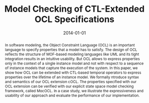 ---
abstract: In software modeling, the Object Constraint Language (OCL) is an important
  language to specify properties that a model has to satisfy. The design of OCL reflects
  the structure of MOF-based modeling languages like UML and its tight integration
  results in an intuitive usability. But OCL allows to express properties only in
  the context of a single instance model and not with respect to a sequence of instance
  models that capture the execution of the system. In this paper, we show how OCL
  can be extended with CTL-based temporal operators to express properties over the
  lifetime of an instance model. We formally ntroduce syntax and semantics of our
  OCL extension cOCL. The properties specified with our OCL extension can be verified
  with our explicit state space model checking framework, called MocOCL. In a case
  study, we illustrate the expressiveness and usability of our approach and evaluate
  the performance of our implementation.
authors:
- Robert Bill
- Sebastian Gabmeyer
- Petra Kaufmann
- Martina Seidl
date: '2014-01-01'
featured: false
links:
- name: Publik
  url: https://publik.tuwien.ac.at/showentry.php?ID=229618&lang=2
publication_types:
- '4'
publishDate: '2014-01-01'
specifics: Berichts-Nr. BIG-TR-2014-2, 2014; 28 S.
title: Model Checking of CTL-Extended OCL Specifications
url_pdf: http://publik.tuwien.ac.at/files/PubDat_229618.pdf
---